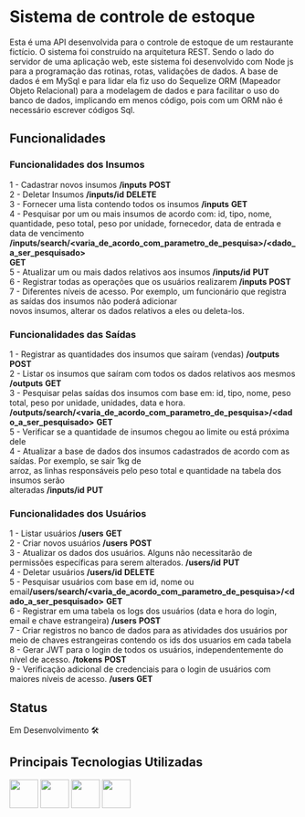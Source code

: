 # Sistema de controle de estoque
Esta é uma API desenvolvida para o controle de estoque de um restaurante fictício. O sistema foi construído na arquitetura
REST. Sendo o lado do servidor de uma aplicação web, este sistema foi desenvolvido com Node js para a programação das rotinas, rotas, validações de dados.
A base de dados é em MySql e para lidar ela fiz uso do Sequelize ORM (Mapeador Objeto Relacional) para a modelagem de dados e para facilitar o uso do banco de dados, implicando
em menos código, pois com um ORM não é necessário escrever códigos Sql.

## Funcionalidades
### Funcionalidades dos Insumos

1 - Cadastrar novos insumos <strong>/inputs</strong> <strong>POST</strong> <br>
2 - Deletar Insumos <strong>/inputs/id</strong>  <strong>DELETE</strong> <br>
3 - Fornecer uma lista contendo todos os insumos <strong>/inputs</strong> <strong>GET</strong> <br>
4 - Pesquisar por um ou mais insumos de acordo com: id, tipo, nome, quantidade, peso total,
    peso por unidade, fornecedor, data de entrada e data de vencimento <strong>/inputs/search/<varia_de_acordo_com_parametro_de_pesquisa>/<dado_a_ser_pesquisado></strong>  
    <strong>GET</strong> <br>
5 - Atualizar um ou mais dados relativos aos insumos <strong>/inputs/id</strong> <strong>PUT</strong> <br>
6 - Registrar todas as operações que os usuários realizarem <strong>/inputs</strong> <strong>POST</strong> <br>
7 - Diferentes níveis de acesso. Por exemplo, um funcionário que registra as saídas dos insumos não poderá adicionar<br>
    novos insumos, alterar os dados relativos a eles ou deleta-los.<br>

### Funcionalidades das Saídas

1 - Registrar as quantidades dos insumos que saíram (vendas) <strong>/outputs</strong> <strong>POST</strong> <br>
2 - Listar os insumos que saíram com todos os dados relativos aos mesmos <strong>/outputs</strong> <strong>GET</strong> <br>
3 - Pesquisar pelas saídas dos insumos com base em: id, tipo, nome, peso total, peso por unidade, unidades,
    data e hora. <strong>/outputs/search/<varia_de_acordo_com_parametro_de_pesquisa>/<dado_a_ser_pesquisado></strong> <strong>GET</strong> <br>
5 - Verificar se a quantidade de insumos chegou ao limite ou está próxima dele <br>
4 - Atualizar a base de dados dos insumos cadastrados de acordo com as saídas. Por exemplo, se sair 1kg de <br>
    arroz, as linhas responsáveis pelo peso total e quantidade na tabela dos insumos serão<br>
    alteradas <strong>/inputs/id</strong> <strong>PUT</strong> <br>

### Funcionalidades dos Usuários

1 - Listar usuários <strong>/users</strong> <strong>GET</strong> <br>
2 - Criar novos usuários <strong>/users</strong> <strong>POST</strong> <br>
3 - Atualizar os dados dos usuários. Alguns não necessitarão de permissões específicas para serem alterados. <strong>/users/id</strong> <strong>PUT</strong> <br>
4 - Deletar usuários <strong>/users/id</strong> <strong>DELETE</strong> <br>
5 - Pesquisar usuários com base em id, nome ou email<strong>/users/search/<varia_de_acordo_com_parametro_de_pesquisa>/<dado_a_ser_pesquisado></strong> 
 <strong>GET</strong> <br>
6 - Registrar em uma tabela os logs dos usuários (data e hora do login, email e chave estrangeira) <strong>/users</strong> <strong>POST</strong> <br>
7 - Criar registros no banco de dados para as atividades dos usuários por meio de chaves estrangeiras contendo os ids dos usuarios em cada tabela<br>
8 - Gerar JWT para o login de todos os usuários, independentemente do nível de acesso. <strong>/tokens</strong> <strong>POST</strong> <br>
9 - Verificação adicional de credenciais para o login de usuários com maiores níveis de acesso. <strong>/users</strong> <strong>GET</strong> <br>

## Status
Em Desenvolvimento 🛠️

## Principais Tecnologias Utilizadas
<img src="https://cdn.jsdelivr.net/gh/devicons/devicon@latest/icons/nodejs/nodejs-original-wordmark.svg" hight=50px width=50px />
<img src="https://cdn.jsdelivr.net/gh/devicons/devicon@latest/icons/express/express-original-wordmark.svg" hight=50px width=50px />
<img src="https://cdn.jsdelivr.net/gh/devicons/devicon@latest/icons/mysql/mysql-original-wordmark.svg" hight=50px width=50px />
<img src="https://cdn.jsdelivr.net/gh/devicons/devicon@latest/icons/sequelize/sequelize-original-wordmark.svg" hight=50px width=50px />
